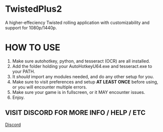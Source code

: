# TwistedPlus2
A higher-effeciency Twisted rolling application with customizability and support for 1080p/1440p.

# HOW TO USE
1. Make sure autohotkey, python, and tesseract (OCR) are all installed.
2. Add the folder holding your AutoHotkeyU64.exe and tesseract.exe to your PATH.
3. It *should* import any modules needed, and do any other setup for you.
4. Make sure to visit preferences and setup **AT LEAST ONCE** before using, or you will encounter multiple errors.
5. Make sure your game is in fullscreen, or it MAY encounter issues.
6. Enjoy.

## VISIT DISCORD FOR MORE INFO / HELP / ETC
[Discord](https://discord.gg/bjRZ82zXAZ)
